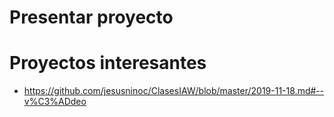 # Presentar proyecto

# Proyectos interesantes
* https://github.com/jesusninoc/ClasesIAW/blob/master/2019-11-18.md#--v%C3%ADdeo

